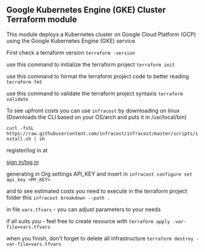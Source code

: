 ## Google Kubernetes Engine (GKE) Cluster Terraform module

This module deploys a Kubernetes cluster on Google Cloud Platform (GCP) using the Google Kubernetes Engine (GKE) service. 

First check a terraform version
```terraform -version```

use  this command to initialize the terraform project 
```terraform init```

use this command to format the terraform project code to better reading
```terraform fmt```

use this command to validate the terraform project syntaxis 
```terraform validate```

To see upfront costs you can use ```infracost``` by downloading on linux (Downloads the CLI based on your OS/arch and puts it in /usr/local/bin)

```curl -fsSL https://raw.githubusercontent.com/infracost/infracost/master/scripts/install.sh | sh```

register/log in at 

[sign in/log in](https://login.infracost.io/login?state=hKFo2SBRa0pzdWVGenRUMURydV9ELVpmMGtRLU9hZmdKelZ5Y6FupWxvZ2luo3RpZNkgNktQWW80ZElSay1MZXJvYjN3eFdreWR0MWZKUjQ0NmKjY2lk2SBRVDc3T0pwRm9FOFZLMDdORkFGMXpINkNDVzhYU1ZXUA&client=QT77OJpFoE8VK07NFAF1zH6CCW8XSVWP&protocol=oauth2&audience=https%3A%2F%2Fdashboard.api.infracost.io&icSource=web&redirect_uri=https%3A%2F%2Fdashboard.infracost.io&scope=openid%20profile%20email%20offline_access&response_type=code&response_mode=query&nonce=UUJSWG1YTWoxZnVobjFqbEZMbV90LTFSbDl0NUVSQU9RRENUZjhXRkJSSQ%3D%3D&code_challenge=5-GzojnMhb_CB-TNITdV30fqZmQM_9hyJ2ZdHzOOHUk&code_challenge_method=S256&auth0Client=eyJuYW1lIjoiYXV0aDAtcmVhY3QiLCJ2ZXJzaW9uIjoiMS4xMC4yIn0%3D) 

generating in Org settings API_KEY and insert in ```infracost configure set api_key <MY_KEY>```

and to see estimated costs you need to execute in the terraform project folder this 
```infracost breakdown --path .```

in file `vars.tfvars` - you can adjust parameters to your needs

if all suits you - feel free to create resource with 
```terraform apply -var-file=vars.tfvars```

when you finish, don't forget to delete all infrastructure 
```terraform destroy -var-file=vars.tfvars```

